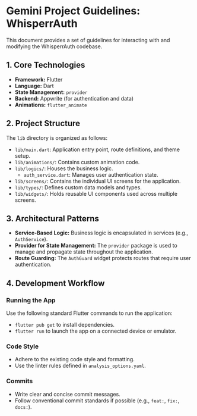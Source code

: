 # Gemini Project Guidelines: WhisperrAuth

This document provides a set of guidelines for interacting with and modifying the WhisperrAuth codebase.

## 1. Core Technologies

- **Framework:** Flutter
- **Language:** Dart
- **State Management:** `provider`
- **Backend:** Appwrite (for authentication and data)
- **Animations:** `flutter_animate`

## 2. Project Structure

The `lib` directory is organized as follows:

- `lib/main.dart`: Application entry point, route definitions, and theme setup.
- `lib/animations/`: Contains custom animation code.
- `lib/logics/`: Houses the business logic.
  - `auth_service.dart`: Manages user authentication state.
- `lib/screens/`: Contains the individual UI screens for the application.
- `lib/types/`: Defines custom data models and types.
- `lib/widgets/`: Holds reusable UI components used across multiple screens.

## 3. Architectural Patterns

- **Service-Based Logic:** Business logic is encapsulated in services (e.g., `AuthService`).
- **Provider for State Management:** The `provider` package is used to manage and propagate state throughout the application.
- **Route Guarding:** The `AuthGuard` widget protects routes that require user authentication.

## 4. Development Workflow

### Running the App

Use the following standard Flutter commands to run the application:

- `flutter pub get` to install dependencies.
- `flutter run` to launch the app on a connected device or emulator.

### Code Style

- Adhere to the existing code style and formatting.
- Use the linter rules defined in `analysis_options.yaml`.

### Commits

- Write clear and concise commit messages.
- Follow conventional commit standards if possible (e.g., `feat:`, `fix:`, `docs:`).
